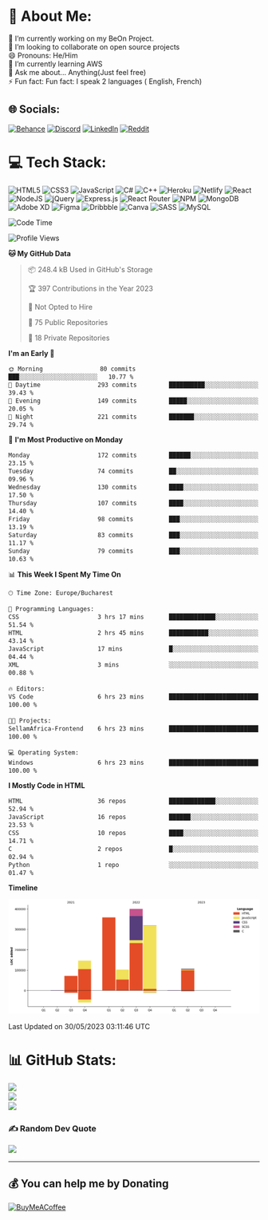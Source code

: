 # 💫 About Me:
🔭 I’m currently working on my BeOn Project. <br>👯 I’m looking to collaborate on open source projects<br>😄 Pronouns: He/Him<br>🌱 I’m currently learning AWS<br>💬 Ask me about... Anything(Just feel free)<br>⚡ Fun fact: Fun fact: I speak 2 languages ( English, French)


## 🌐 Socials:
[![Behance](https://img.shields.io/badge/Behance-1769ff?logo=behance&logoColor=white)](https://behance.net/https://www.behance.net/leroyyoumbi) [![Discord](https://img.shields.io/badge/Discord-%237289DA.svg?logo=discord&logoColor=white)](htttps://discord.gg/Leroy#0512) [![LinkedIn](https://img.shields.io/badge/LinkedIn-%230077B5.svg?logo=linkedin&logoColor=white)](https://linkedin.com/in/https://www.linkedin.com/in/tanguy-leroy-k-youmbi-a02261206/) [![Reddit](https://img.shields.io/badge/Reddit-%23FF4500.svg?logo=Reddit&logoColor=white)](https://reddit.com/user/https://www.reddit.com/user/Fit_Look_9286) 

# 💻 Tech Stack:
![HTML5](https://img.shields.io/badge/html5-%23E34F26.svg?style=flat&logo=html5&logoColor=white) ![CSS3](https://img.shields.io/badge/css3-%231572B6.svg?style=flat&logo=css3&logoColor=white) ![JavaScript](https://img.shields.io/badge/javascript-%23323330.svg?style=flat&logo=javascript&logoColor=%23F7DF1E) ![C#](https://img.shields.io/badge/c%23-%23239120.svg?style=flat&logo=c-sharp&logoColor=white) ![C++](https://img.shields.io/badge/c++-%2300599C.svg?style=flat&logo=c%2B%2B&logoColor=white) ![Heroku](https://img.shields.io/badge/heroku-%23430098.svg?style=flat&logo=heroku&logoColor=white) ![Netlify](https://img.shields.io/badge/netlify-%23000000.svg?style=flat&logo=netlify&logoColor=#00C7B7) ![React](https://img.shields.io/badge/react-%2320232a.svg?style=flat&logo=react&logoColor=%2361DAFB) ![NodeJS](https://img.shields.io/badge/node.js-6DA55F?style=flat&logo=node.js&logoColor=white) ![jQuery](https://img.shields.io/badge/jquery-%230769AD.svg?style=flat&logo=jquery&logoColor=white) ![Express.js](https://img.shields.io/badge/express.js-%23404d59.svg?style=flat&logo=express&logoColor=%2361DAFB) ![React Router](https://img.shields.io/badge/React_Router-CA4245?style=flat&logo=react-router&logoColor=white) ![NPM](https://img.shields.io/badge/NPM-%23000000.svg?style=flat&logo=npm&logoColor=white) ![MongoDB](https://img.shields.io/badge/MongoDB-%234ea94b.svg?style=flat&logo=mongodb&logoColor=white) ![Adobe XD](https://img.shields.io/badge/Adobe%20XD-470137?style=flat&logo=Adobe%20XD&logoColor=#FF61F6) 	![Figma](https://img.shields.io/badge/figma-%23F24E1E.svg?style=flat&logo=figma&logoColor=white) ![Dribbble](https://img.shields.io/badge/Dribbble-EA4C89?style=flat&logo=dribbble&logoColor=white) ![Canva](https://img.shields.io/badge/Canva-%2300C4CC.svg?style=flat&logo=Canva&logoColor=white) ![SASS](https://img.shields.io/badge/SASS-hotpink.svg?style=flat&logo=SASS&logoColor=white) ![MySQL](https://img.shields.io/badge/mysql-%2300f.svg?style=flat&logo=mysql&logoColor=white)

<!--START_SECTION:waka-->
![Code Time](http://img.shields.io/badge/Code%20Time-47%20hrs%2016%20mins-blue)

![Profile Views](http://img.shields.io/badge/Profile%20Views-28-blue)

**🐱 My GitHub Data** 

> 📦 248.4 kB Used in GitHub's Storage 
 > 
> 🏆 397 Contributions in the Year 2023
 > 
> 🚫 Not Opted to Hire
 > 
> 📜 75 Public Repositories 
 > 
> 🔑 18 Private Repositories 
 > 
**I'm an Early 🐤** 

```text
🌞 Morning                80 commits          ███░░░░░░░░░░░░░░░░░░░░░░   10.77 % 
🌆 Daytime                293 commits         ██████████░░░░░░░░░░░░░░░   39.43 % 
🌃 Evening                149 commits         █████░░░░░░░░░░░░░░░░░░░░   20.05 % 
🌙 Night                  221 commits         ███████░░░░░░░░░░░░░░░░░░   29.74 % 
```
📅 **I'm Most Productive on Monday** 

```text
Monday                   172 commits         ██████░░░░░░░░░░░░░░░░░░░   23.15 % 
Tuesday                  74 commits          ██░░░░░░░░░░░░░░░░░░░░░░░   09.96 % 
Wednesday                130 commits         ████░░░░░░░░░░░░░░░░░░░░░   17.50 % 
Thursday                 107 commits         ████░░░░░░░░░░░░░░░░░░░░░   14.40 % 
Friday                   98 commits          ███░░░░░░░░░░░░░░░░░░░░░░   13.19 % 
Saturday                 83 commits          ███░░░░░░░░░░░░░░░░░░░░░░   11.17 % 
Sunday                   79 commits          ███░░░░░░░░░░░░░░░░░░░░░░   10.63 % 
```


📊 **This Week I Spent My Time On** 

```text
🕑︎ Time Zone: Europe/Bucharest

💬 Programming Languages: 
CSS                      3 hrs 17 mins       █████████████░░░░░░░░░░░░   51.54 % 
HTML                     2 hrs 45 mins       ███████████░░░░░░░░░░░░░░   43.14 % 
JavaScript               17 mins             █░░░░░░░░░░░░░░░░░░░░░░░░   04.44 % 
XML                      3 mins              ░░░░░░░░░░░░░░░░░░░░░░░░░   00.88 % 

🔥 Editors: 
VS Code                  6 hrs 23 mins       █████████████████████████   100.00 % 

🐱‍💻 Projects: 
SellamAfrica-Frontend    6 hrs 23 mins       █████████████████████████   100.00 % 

💻 Operating System: 
Windows                  6 hrs 23 mins       █████████████████████████   100.00 % 
```

**I Mostly Code in HTML** 

```text
HTML                     36 repos            █████████████░░░░░░░░░░░░   52.94 % 
JavaScript               16 repos            ██████░░░░░░░░░░░░░░░░░░░   23.53 % 
CSS                      10 repos            ████░░░░░░░░░░░░░░░░░░░░░   14.71 % 
C                        2 repos             █░░░░░░░░░░░░░░░░░░░░░░░░   02.94 % 
Python                   1 repo              ░░░░░░░░░░░░░░░░░░░░░░░░░   01.47 % 
```



**Timeline**

![Lines of Code chart](https://raw.githubusercontent.com/Mr-Roy-alt/Mr-Roy-alt/main/assets/bar_graph.png)


 Last Updated on 30/05/2023 03:11:46 UTC
<!--END_SECTION:waka-->

# 📊 GitHub Stats:
![](https://github-readme-stats.vercel.app/api?username=Mr-Roy-alt&theme=dark&hide_border=false&include_all_commits=false&count_private=false)<br/>
![](https://github-readme-streak-stats.herokuapp.com/?user=Mr-Roy-alt&theme=dark&hide_border=false)<br/>
![](https://github-readme-stats.vercel.app/api/top-langs/?username=Mr-Roy-alt&theme=dark&hide_border=false&include_all_commits=false&count_private=false&layout=compact)

### ✍️ Random Dev Quote
![](https://quotes-github-readme.vercel.app/api?type=horizontal&theme=radical)

---
## 💰 You can help me by Donating
  [![BuyMeACoffee](https://img.shields.io/badge/Buy%20Me%20a%20Coffee-ffdd00?style=for-the-badge&logo=buy-me-a-coffee&logoColor=black)](https://buymeacoffee.com/https://www.buymeacoffee.com/leroyyoumb4) 

  <!-- Proudly created with GPRM ( https://gprm.itsvg.in ) -->
  
